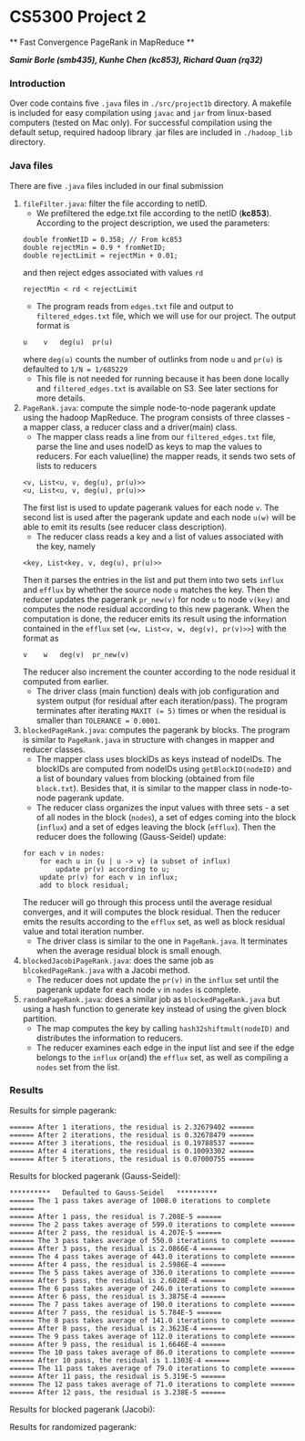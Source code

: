 # CS5300 Project 2
** Fast Convergence PageRank in MapReduce **

**_Samir Borle (smb435), Kunhe Chen (kc853), Richard Quan (rq32)_**

### Introduction
Over code contains five `.java` files in `./src/project1b` directory. A makefile is included for easy compilation using `javac` and `jar` from linux-based computers (tested on Mac only). For successful compilation using the default setup, required hadoop library .jar files are included in `./hadoop_lib` directory.

### Java files
There are five `.java` files included in our final submission
1. `fileFilter.java`: filter the file according to netID.
    * We prefiltered the edge.txt file according to the netID (**kc853**). According to the project description, we used the parameters:
    ```
    double fromNetID = 0.358; // From kc853
	double rejectMin = 0.9 * fromNetID;
	double rejectLimit = rejectMin + 0.01;
    ```
    and then reject edges associated with values `rd`
    ```
    rejectMin < rd < rejectLimit
    ```
    * The program reads from `edges.txt` file and output to `filtered_edges.txt` file, which we will use for our project. The output format is
    ```
    u    v   deg(u)  pr(u)
    ```
    where `deg(u)` counts the number of outlinks from node `u` and `pr(u)` is defaulted to `1/N = 1/685229`
    * This file is not needed for running because it has been done locally and `filtered_edges.txt` is available on S3. See later sections for more details.
2. `PageRank.java`: compute the simple node-to-node pagerank update using the hadoop MapReduce. The program consists of three classes - a mapper class, a reducer class and a driver(main) class.
    * The mapper class reads a line from our `filtered_edges.txt` file, parse the line and uses nodeID as keys to map the values to reducers. For each value(line) the mapper reads, it sends two sets of lists to reducers
    ```
    <v, List<u, v, deg(u), pr(u)>>
    <u, List<u, v, deg(u), pr(u)>>
    ```
    The first list is used to update pagerank values for each node `v`. The second list is used after the pagerank update and each node `u(w)` will be able to emit its results (see reducer class description).
    * The reducer class reads a key and a list of values associated with the key, namely
    ```
    <key, List<key, v, deg(u), pr(u)>>
    ```
    Then it parses the entries in the list and put them into two sets `influx` and `efflux` by whether the source node `u` matches the key. Then the reducer updates the pagerank `pr_new(v)` for node `u` to node `v(key)` and computes the node residual according to this new pagerank. When the computation is done, the reducer emits its result using the information contained in the `efflux` set (`<w, List<v, w, deg(v), pr(v)>>`) with the format as
    ```
    v    w   deg(v)  pr_new(v)
    ```
    The reducer also increment the counter according to the node residual it computed from earlier.
    * The driver class (main function) deals with job configuration and system output (for residual after each iteration/pass). The program terminates after iterating `MAXIT (= 5)` times or when the residual is smaller than `TOLERANCE = 0.0001`.
2. `blockedPageRank.java`: computes the pagerank by blocks. The program is similar to `PageRank.java` in structure with changes in mapper and reducer classes.
    * The mapper class uses blockIDs as keys instead of nodeIDs. The blockIDs are computed from nodeIDs using `getBlockID(nodeID)` and a list of boundary values from blocking (obtained from file `block.txt`). Besides that, it is similar to the mapper class in node-to-node pagerank update.
    * The reducer class organizes the input values with three sets - a set of all nodes in the block (`nodes`), a set of edges coming into the block (`influx`) and a set of edges leaving the block (`efflux`). Then the reducer does the following (Gauss-Seidel) update:
    ```
    for each v in nodes:
        for each u in {u | u -> v} (a subset of influx)
            update pr(v) according to u;
        update pr(v) for each v in influx;
        add to block residual;
    ```
    The reducer will go through this process until the average residual converges, and it will computes the block residual. Then the reducer emits the results according to the `efflux` set, as well as block residual value and total iteration number.
    * The driver class is similar to the one in `PageRank.java`. It terminates when the average residual block is small enough.
2. `blockedJacobiPageRank.java`: does the same job as `blcokedPageRank.java` with a Jacobi method.
    * The reducer does not update the `pr(v)` in the `influx` set until the pagerank update for each node `v` in `nodes` is complete.
3. `randomPageRank.java`: does a similar job as `blockedPageRank.java` but using a hash function to generate key instead of using the given block partition.
    * The map computes the key by calling `hash32shiftmult(nodeID)` and distributes the information to reducers.
    * The reducer examines each edge in the input list and see if the edge belongs to the `influx` or(and) the `efflux` set, as well as compiling a `nodes` set from the list.

### Results

Results for simple pagerank:
```
====== After 1 iterations, the residual is 2.32679402 ======
====== After 2 iterations, the residual is 0.32678479 ======
====== After 3 iterations, the residual is 0.19788537 ======
====== After 4 iterations, the residual is 0.10093302 ======
====== After 5 iterations, the residual is 0.07000755 ======
```

Results for blocked pagerank (Gauss-Seidel):
```
**********   Defaulted to Gauss-Seidel   **********
====== The 1 pass takes average of 1008.0 iterations to complete ======
====== After 1 pass, the residual is 7.208E-5 ======
====== The 2 pass takes average of 599.0 iterations to complete ======
====== After 2 pass, the residual is 4.207E-5 ======
====== The 3 pass takes average of 550.0 iterations to complete ======
====== After 3 pass, the residual is 2.0866E-4 ======
====== The 4 pass takes average of 443.0 iterations to complete ======
====== After 4 pass, the residual is 2.5986E-4 ======
====== The 5 pass takes average of 336.0 iterations to complete ======
====== After 5 pass, the residual is 2.6028E-4 ======
====== The 6 pass takes average of 246.0 iterations to complete ======
====== After 6 pass, the residual is 3.3875E-4 ======
====== The 7 pass takes average of 190.0 iterations to complete ======
====== After 7 pass, the residual is 5.784E-5 ======
====== The 8 pass takes average of 141.0 iterations to complete ======
====== After 8 pass, the residual is 2.3623E-4 ======
====== The 9 pass takes average of 112.0 iterations to complete ======
====== After 9 pass, the residual is 1.6646E-4 ======
====== The 10 pass takes average of 86.0 iterations to complete ======
====== After 10 pass, the residual is 1.1303E-4 ======
====== The 11 pass takes average of 79.0 iterations to complete ======
====== After 11 pass, the residual is 5.319E-5 ======
====== The 12 pass takes average of 71.0 iterations to complete ======
====== After 12 pass, the residual is 3.238E-5 ======
```
Results for blocked pagerank (Jacobi):

Results for randomized pagerank:
